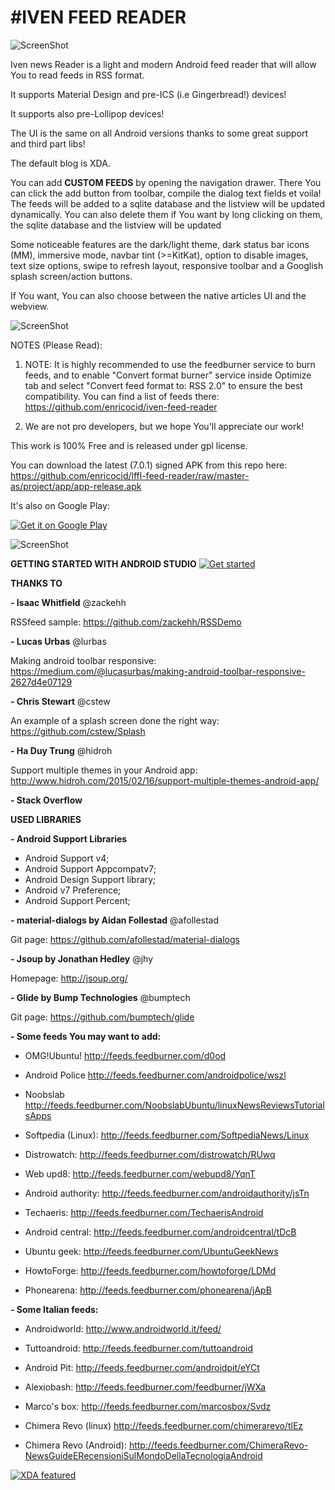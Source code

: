 #IVEN FEED READER
================


![ScreenShot](https://raw.githubusercontent.com/enricocid/lffl-feed-reader/master-as/art/header.png)

Iven news Reader is a light and modern Android feed reader that will allow You to read feeds in RSS format.

It supports Material Design and pre-ICS (i.e Gingerbread!) devices!

It supports also pre-Lollipop devices!


The UI is the same on all Android versions thanks to some great support and third part libs!

The default blog is XDA.

You can add **CUSTOM FEEDS** by opening the navigation drawer. There You can click the add button from toolbar, compile the dialog text fields et voila! The feeds will be added to a sqlite database and the listview will be updated dynamically. 
You can also delete them if You want by long clicking on them, the sqlite database and the listview will be updated  

Some noticeable features are the dark/light theme, dark status bar icons (MM), immersive mode, navbar tint (>=KitKat), option to disable images, text size options, swipe to refresh layout, responsive toolbar and a Googlish splash screen/action buttons.

If You want, You can also choose between the native articles UI and the webview.


![ScreenShot](https://raw.githubusercontent.com/enricocid/lffl-feed-reader/master-as/art/Iven.gif)


NOTES (Please Read):

1. NOTE: It is highly recommended to use the feedburner service to burn feeds, and to enable "Convert format burner" service inside Optimize tab and select "Convert feed format to: RSS 2.0" to ensure the best compatibility.
You can find a list of feeds there: https://github.com/enricocid/iven-feed-reader


2. We are not pro developers, but we hope You'll appreciate our work!


This work is 100% Free and is released under gpl license.



You can download the latest (7.0.1) signed APK from this repo here: https://github.com/enricocid/lffl-feed-reader/raw/master-as/project/app/app-release.apk

It's also on Google Play:

<a href="https://play.google.com/store/apps/details?id=com.iven.lfflfeedreader">
  <img alt="Get it on Google Play"
       src="https://developer.android.com/images/brand/en_generic_rgb_wo_60.png" />
</a>


![ScreenShot](https://raw.githubusercontent.com/enricocid/lffl-feed-reader/master-as/art/showcase.png)




**GETTING STARTED WITH ANDROID STUDIO**
<a href="http://xda-university.com/as-a-developer/getting-started-android-studio">
  <img alt="Get started"
       src="http://xda-university.com/wp-content/uploads/2012/11/cropped-cropped-xdau_small2.png" />
</a>




**THANKS TO**

**- Isaac Whitfield**
@zackehh

RSSfeed sample:
https://github.com/zackehh/RSSDemo

**- Lucas Urbas**
@lurbas

Making android toolbar responsive: 
https://medium.com/@lucasurbas/making-android-toolbar-responsive-2627d4e07129

**- Chris Stewart**
@cstew

An example of a splash screen done the right way: 
https://github.com/cstew/Splash

**- Ha Duy Trung**
@hidroh

Support multiple themes in your Android app:
http://www.hidroh.com/2015/02/16/support-multiple-themes-android-app/

**- Stack Overflow**

**USED LIBRARIES**


**- Android Support Libraries**
- Android Support v4;
- Android Support Appcompatv7;
- Android Design Support library;
- Android v7 Preference;
- Android Support Percent;


**- material-dialogs by Aidan Follestad**
@afollestad

Git page:
https://github.com/afollestad/material-dialogs

**- Jsoup by Jonathan Hedley**
@jhy

Homepage:
http://jsoup.org/

**- Glide by Bump Technologies**
@bumptech

Git page:
https://github.com/bumptech/glide






**- Some feeds You may want to add:**

- OMG!Ubuntu!
http://feeds.feedburner.com/d0od

- Android Police
http://feeds.feedburner.com/androidpolice/wszl

- Noobslab
http://feeds.feedburner.com/NoobslabUbuntu/linuxNewsReviewsTutorialsApps

- Softpedia (Linux):
http://feeds.feedburner.com/SoftpediaNews/Linux

- Distrowatch:
http://feeds.feedburner.com/distrowatch/RUwq

- Web upd8:
http://feeds.feedburner.com/webupd8/YqnT

- Android authority: http://feeds.feedburner.com/androidauthority/jsTn

- Techaeris:
http://feeds.feedburner.com/TechaerisAndroid

- Android central:
http://feeds.feedburner.com/androidcentral/tDcB

- Ubuntu geek:
http://feeds.feedburner.com/UbuntuGeekNews

- HowtoForge:
http://feeds.feedburner.com/howtoforge/LDMd

- Phonearena:
http://feeds.feedburner.com/phonearena/jApB


**- Some Italian feeds:**

- Androidworld:
http://www.androidworld.it/feed/

- Tuttoandroid:
http://feeds.feedburner.com/tuttoandroid

- Android Pit:
http://feeds.feedburner.com/androidpit/eYCt

- Alexiobash:
http://feeds.feedburner.com/feedburner/jWXa

- Marco's box:
http://feeds.feedburner.com/marcosbox/Svdz

- Chimera Revo (linux)
http://feeds.feedburner.com/chimerarevo/tlEz

- Chimera Revo (Android):
http://feeds.feedburner.com/ChimeraRevo-NewsGuideERecensioniSulMondoDellaTecnologiaAndroid


<a href="http://www.xda-developers.com/iven-news-reader-a-lightweight-feed-reader/">
  <img alt="XDA featured"
       src="http://i.imgur.com/3ClP3lZ.png" />
</a>
